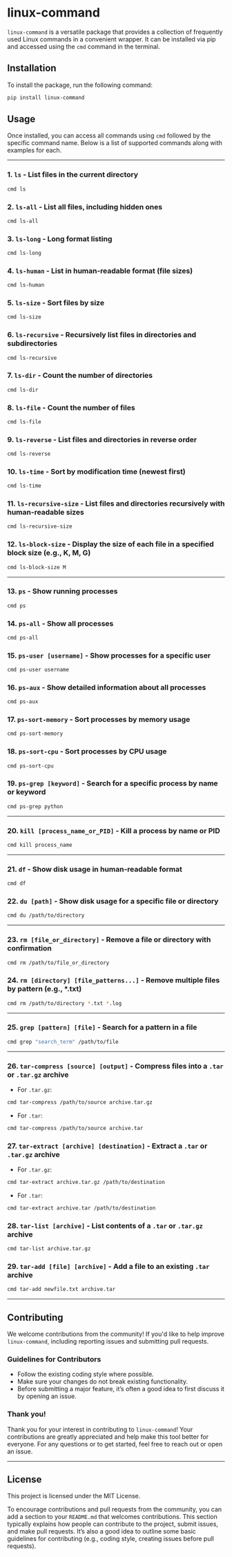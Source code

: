
# linux-command

`linux-command` is a versatile package that provides a collection of frequently used Linux commands in a convenient wrapper. It can be installed via pip and accessed using the `cmd` command in the terminal.

## Installation

To install the package, run the following command:

```bash
pip install linux-command
```

## Usage

Once installed, you can access all commands using `cmd` followed by the specific command name. Below is a list of supported commands along with examples for each.

---

### 1. `ls` - List files in the current directory

```bash
cmd ls
```

### 2. `ls-all` - List all files, including hidden ones

```bash
cmd ls-all
```

### 3. `ls-long` - Long format listing

```bash
cmd ls-long
```

### 4. `ls-human` - List in human-readable format (file sizes)

```bash
cmd ls-human
```

### 5. `ls-size` - Sort files by size

```bash
cmd ls-size
```

### 6. `ls-recursive` - Recursively list files in directories and subdirectories

```bash
cmd ls-recursive
```

### 7. `ls-dir` - Count the number of directories

```bash
cmd ls-dir
```

### 8. `ls-file` - Count the number of files

```bash
cmd ls-file
```

### 9. `ls-reverse` - List files and directories in reverse order

```bash
cmd ls-reverse
```

### 10. `ls-time` - Sort by modification time (newest first)

```bash
cmd ls-time
```

### 11. `ls-recursive-size` - List files and directories recursively with human-readable sizes

```bash
cmd ls-recursive-size
```

### 12. `ls-block-size` - Display the size of each file in a specified block size (e.g., K, M, G)

```bash
cmd ls-block-size M
```

---

### 13. `ps` - Show running processes

```bash
cmd ps
```

### 14. `ps-all` - Show all processes

```bash
cmd ps-all
```

### 15. `ps-user [username]` - Show processes for a specific user

```bash
cmd ps-user username
```

### 16. `ps-aux` - Show detailed information about all processes

```bash
cmd ps-aux
```

### 17. `ps-sort-memory` - Sort processes by memory usage

```bash
cmd ps-sort-memory
```

### 18. `ps-sort-cpu` - Sort processes by CPU usage

```bash
cmd ps-sort-cpu
```

### 19. `ps-grep [keyword]` - Search for a specific process by name or keyword

```bash
cmd ps-grep python
```

---

### 20. `kill [process_name_or_PID]` - Kill a process by name or PID

```bash
cmd kill process_name
```

---

### 21. `df` - Show disk usage in human-readable format

```bash
cmd df
```

### 22. `du [path]` - Show disk usage for a specific file or directory

```bash
cmd du /path/to/directory
```

---

### 23. `rm [file_or_directory]` - Remove a file or directory with confirmation

```bash
cmd rm /path/to/file_or_directory
```

### 24. `rm [directory] [file_patterns...]` - Remove multiple files by pattern (e.g., *.txt)

```bash
cmd rm /path/to/directory *.txt *.log
```

---

### 25. `grep [pattern] [file]` - Search for a pattern in a file

```bash
cmd grep "search_term" /path/to/file
```

---

### 26. `tar-compress [source] [output]` - Compress files into a `.tar` or `.tar.gz` archive

- For `.tar.gz`:

```bash
cmd tar-compress /path/to/source archive.tar.gz
```

- For `.tar`:

```bash
cmd tar-compress /path/to/source archive.tar
```

### 27. `tar-extract [archive] [destination]` - Extract a `.tar` or `.tar.gz` archive

- For `.tar.gz`:

```bash
cmd tar-extract archive.tar.gz /path/to/destination
```

- For `.tar`:

```bash
cmd tar-extract archive.tar /path/to/destination
```

### 28. `tar-list [archive]` - List contents of a `.tar` or `.tar.gz` archive

```bash
cmd tar-list archive.tar.gz
```

### 29. `tar-add [file] [archive]` - Add a file to an existing `.tar` archive

```bash
cmd tar-add newfile.txt archive.tar
```

---

## Contributing

We welcome contributions from the community! If you'd like to help improve `linux-command`, including reporting issues and submitting pull requests.

### Guidelines for Contributors

- Follow the existing coding style where possible.
- Make sure your changes do not break existing functionality.
- Before submitting a major feature, it’s often a good idea to first discuss it by opening an issue.

### Thank you!

Thank you for your interest in contributing to `linux-command`! Your contributions are greatly appreciated and help make this tool better for everyone. For any questions or to get started, feel free to reach out or open an issue.

---

## License

This project is licensed under the MIT License.

To encourage contributions and pull requests from the community, you can add a section to your `README.md` that welcomes contributions. This section typically explains how people can contribute to the project, submit issues, and make pull requests. It’s also a good idea to outline some basic guidelines for contributing (e.g., coding style, creating issues before pull requests).
